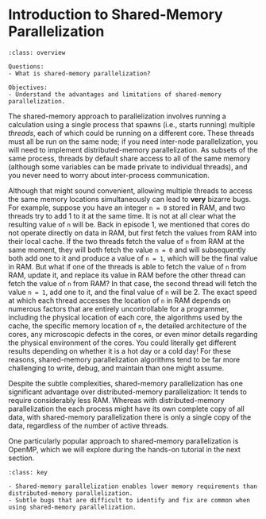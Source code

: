 # Introduction to Shared-Memory Parallelization

````{admonition} Overview
:class: overview

Questions:
- What is shared-memory parallelization?

Objectives:
- Understand the advantages and limitations of shared-memory parallelization.
````


The shared-memory approach to parallelization involves running a calculation using a single process that spawns (i.e., starts running) multiple *threads*, each of which could be running on a different core.
These threads must all be run on the same node; if you need inter-node parallelization, you will need to implement distributed-memory parallelization.
As subsets of the same process, threads by default share access to all of the same memory (although some variables can be made private to individual threads), and you never need to worry about inter-process communication.

Although that might sound convenient, allowing multiple threads to access the same memory locations simultaneously can lead to **very** bizarre bugs.
For example, suppose you have an integer `n = 0` stored in RAM, and two threads try to add 1 to it at the same time.
It is not at all clear what the resulting value of `n` will be.
Back in episode 1, we mentioned that cores do not operate directly on data in RAM, but first fetch the values from RAM into their local cache.
If the two threads fetch the value of `n` from RAM at the same moment, they will both fetch the value `n = 0` and will subsequently both add one to it and produce a value of `n = 1`, which will be the final value in RAM.
But what if one of the threads is able to fetch the value of `n` from RAM, update it, and replace its value in RAM before the other thread can fetch the value of `n` from RAM?
In that case, the second thread will fetch the value `n = 1`, add one to it, and the final value of `n` will be 2.
The exact speed at which each thread accesses the location of `n` in RAM depends on numerous factors that are entirely uncontrollable for a programmer, including the physical location of each core, the algorithms used by the cache, the specific memory location of `n`, the detailed architecture of the cores, any microscopic defects in the cores, or even minor details regarding the physical environment of the cores.
You could literally get different results depending on whether it is a hot day or a cold day!
For these reasons, shared-memory parallelization algorithms tend to be far more challenging to write, debug, and maintain than one might assume.

Despite the subtle complexities, shared-memory parallelization has one significant advantage over distributed-memory parallelization: It tends to require considerably less RAM.
Whereas with distributed-memory parallelization the each process might have its own complete copy of all data, with shared-memory parallelization there is only a single copy of the data, regardless of the number of active threads.

One particularly popular approach to shared-memory parallelization is OpenMP, which we will explore during the hands-on tutorial in the next section.


````{admonition} Key Points
:class: key

- Shared-memory parallelization enables lower memory requirements than distributed-memory parallelization.
- Subtle bugs that are difficult to identify and fix are common when using shared-memory parallelization.
````
